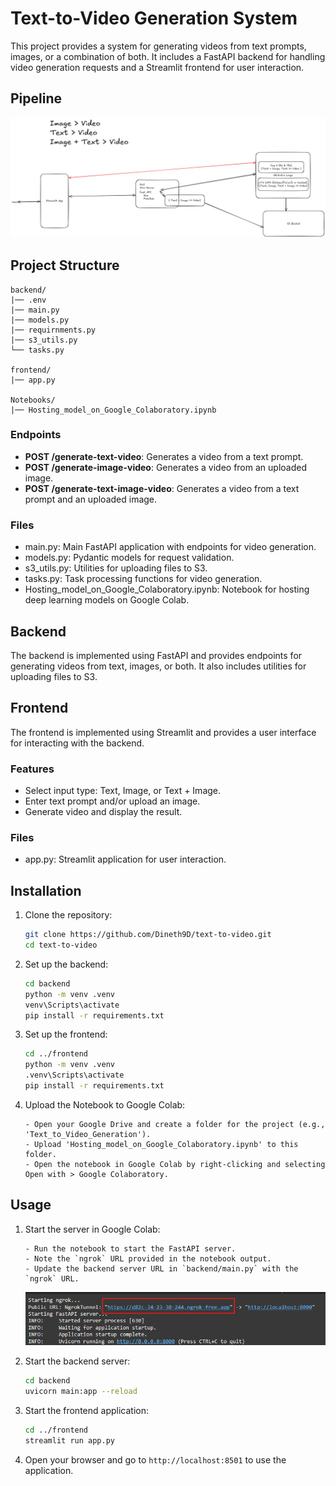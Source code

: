 # Text-to-Video Generation System

This project provides a system for generating videos from text prompts, images, or a combination of both. It includes a FastAPI backend for handling video generation requests and a Streamlit frontend for user interaction.

## Pipeline
![Text-to-Video Pipeline](backend/data/pipeline.png)

## Project Structure

```
backend/
|── .env
|── main.py
|── models.py
|── requirnments.py
|── s3_utils.py
└── tasks.py

frontend/
|── app.py

Notebooks/
|── Hosting_model_on_Google_Colaboratory.ipynb
```

### Endpoints

- **POST /generate-text-video**: Generates a video from a text prompt.
- **POST /generate-image-video**: Generates a video from an uploaded image.
- **POST /generate-text-image-video**: Generates a video from a text prompt and an uploaded image.

### Files

- main.py: Main FastAPI application with endpoints for video generation.
- models.py: Pydantic models for request validation.
- s3_utils.py: Utilities for uploading files to S3.
- tasks.py: Task processing functions for video generation.
- Hosting_model_on_Google_Colaboratory.ipynb: Notebook for hosting deep learning models on Google Colab.

## Backend

The backend is implemented using FastAPI and provides endpoints for generating videos from text, images, or both. It also includes utilities for uploading files to S3.

## Frontend

The frontend is implemented using Streamlit and provides a user interface for interacting with the backend.

### Features

- Select input type: Text, Image, or Text + Image.
- Enter text prompt and/or upload an image.
- Generate video and display the result.

### Files

- app.py: Streamlit application for user interaction.

## Installation

1. Clone the repository:
    ```sh
    git clone https://github.com/Dineth9D/text-to-video.git
    cd text-to-video
    ```

2. Set up the backend:
    ```sh
    cd backend
    python -m venv .venv
    venv\Scripts\activate
    pip install -r requirements.txt
    ```

3. Set up the frontend:
    ```sh
    cd ../frontend
    python -m venv .venv
    .venv\Scripts\activate
    pip install -r requirements.txt
    ```

4. Upload the Notebook to Google Colab:
    ```
    - Open your Google Drive and create a folder for the project (e.g., 'Text_to_Video_Generation').
    - Upload 'Hosting_model_on_Google_Colaboratory.ipynb' to this folder.
    - Open the notebook in Google Colab by right-clicking and selecting Open with > Google Colaboratory.
    ```

## Usage
1. Start the server in Google Colab:
    ```
    - Run the notebook to start the FastAPI server.
    - Note the `ngrok` URL provided in the notebook output.
    - Update the backend server URL in `backend/main.py` with the `ngrok` URL.
    ```
    ![Text-to-Video Pipeline](backend/data/ngrok.png)
    

2. Start the backend server:
    ```sh
    cd backend
    uvicorn main:app --reload
    ```

3. Start the frontend application:
    ```sh
    cd ../frontend
    streamlit run app.py
    ```

3. Open your browser and go to `http://localhost:8501` to use the application.